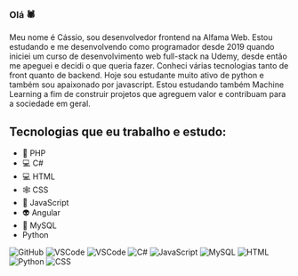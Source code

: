 ### Olá 🕷️


Meu nome é Cássio, sou desenvolvedor frontend na Alfama Web. Estou estudando e me desenvolvendo como programador desde 2019 quando iniciei um curso de desenvolvimento web full-stack na Udemy, desde então me apeguei e decidi o que queria fazer. Conheci várias tecnologias tanto de front quanto de backend. Hoje sou estudante muito ativo de python e também sou apaixonado por javascript. Estou estudando também Machine Learning a fim de construir projetos que agreguem valor e contribuam para a sociedade em geral.

## Tecnologias que eu trabalho e estudo:

* 👨‍ PHP
* 💻 C#
* 💻 HTML
* 🕸️ CSS
* 🤖 JavaScript
* 👽 Angular
* 💾 MySQL 
*  Python

![GitHub](https://img.shields.io/badge/-GitHub-red?logo=github)
![VSCode](https://img.shields.io/badge/-VSCode-blue?logo=visual-studio-code)
![VSCode](https://img.shields.io/badge/-PHP-purple?logo=php)
![C#](https://img.shields.io/badge/-CSharp-purple?logo=c-sharp)
![JavaScript](https://img.shields.io/badge/-JavaScript-yellow?logo=Javascript)
![MySQL](https://img.shields.io/badge/-MySQL-blue?logo=MySQL)
![HTML](https://img.shields.io/badge/-HTML-grey?logo=html)
![Python](https://img.shields.io/badge/-Python-green?logo=python)
![CSS](https://img.shields.io/badge/-CSS-greenpool?logo=css)
